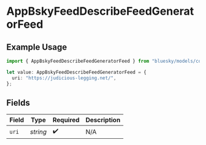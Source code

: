 # AppBskyFeedDescribeFeedGeneratorFeed

## Example Usage

```typescript
import { AppBskyFeedDescribeFeedGeneratorFeed } from "bluesky/models/components";

let value: AppBskyFeedDescribeFeedGeneratorFeed = {
  uri: "https://judicious-legging.net/",
};
```

## Fields

| Field              | Type               | Required           | Description        |
| ------------------ | ------------------ | ------------------ | ------------------ |
| `uri`              | *string*           | :heavy_check_mark: | N/A                |